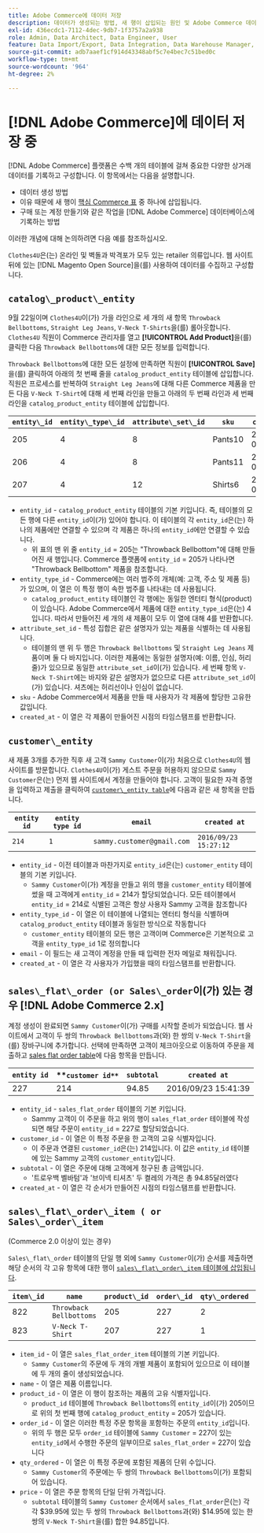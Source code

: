 ```yaml
---
title: Adobe Commerce에 데이터 저장
description: 데이터가 생성되는 방법, 새 행이 삽입되는 원인 및 Adobe Commerce 데이터베이스에 작업이 기록되는 방법에 대해 알아봅니다.
exl-id: 436ecdc1-7112-4dec-9db7-1f3757a2a938
role: Admin, Data Architect, Data Engineer, User
feature: Data Import/Export, Data Integration, Data Warehouse Manager, Commerce Tables
source-git-commit: adb7aaef1cf914d43348abf5c7e4bec7c51bed0c
workflow-type: tm+mt
source-wordcount: '964'
ht-degree: 2%

---
```


# [!DNL Adobe Commerce]에 데이터 저장 중

[!DNL Adobe Commerce] 플랫폼은 수백 개의 테이블에 걸쳐 중요한 다양한 상거래 데이터를 기록하고 구성합니다. 이 항목에서는 다음을 설명합니다.

* 데이터 생성 방법
* 이유 때문에 새 행이 [핵심 Commerce 표](../data-warehouse-mgr/common-mage-tables.md) 중 하나에 삽입됩니다.
* 구매 또는 계정 만들기와 같은 작업을 [!DNL Adobe Commerce] 데이터베이스에 기록하는 방법

이러한 개념에 대해 논의하려면 다음 예를 참조하십시오.

`Clothes4U`은(는) 온라인 및 벽돌과 박격포가 모두 있는 retailer 의류입니다. 웹 사이트 뒤에 있는 [!DNL Magento Open Source]을(를) 사용하여 데이터를 수집하고 구성합니다.

## `catalog\_product\_entity`

9월 22일이며 `Clothes4U`이(가) 가을 라인으로 세 개의 새 항목 `Throwback Bellbottoms`, `Straight Leg Jeans`, `V-Neck T-Shirts`을(를) 롤아웃합니다. `Clothes4U` 직원이 Commerce 관리자를 열고 **[!UICONTROL Add Product]**&#x200B;을(를) 클릭한 다음 `Throwback Bellbottoms`에 대한 모든 정보를 입력합니다.

`Throwback Bellbottoms`에 대한 모든 설정에 만족하면 직원이 **[!UICONTROL Save]**&#x200B;을(를) 클릭하여 아래의 첫 번째 줄을 `catalog_product_entity` 테이블에 삽입합니다. 직원은 프로세스를 반복하여 `Straight Leg Jeans`에 대해 다른 Commerce 제품을 만든 다음 `V-Neck T-Shirt`에 대해 세 번째 라인을 만들고 아래의 두 번째 라인과 세 번째 라인을 `catalog_product_entity` 테이블에 삽입합니다.

| **`entity\_id`** | **`entity\_type\_id`** | **`attribute\_set\_id`** | **`sku`** | **`created\_at`** |
|---|---|---|---|---|
| 205 | 4 | 8 | Pants10 | 2016/09/22 09:15:43 |
| 206 | 4 | 8 | Pants11 | 2016/09/22 09:18:17 |
| 207 | 4 | 12 | Shirts6 | 2016/09/22 09:24:02 |

* `entity_id` - `catalog_product_entity` 테이블의 기본 키입니다. 즉, 테이블의 모든 행에 다른 `entity_id`이(가) 있어야 합니다. 이 테이블의 각 `entity_id`은(는) 하나의 제품에만 연결할 수 있으며 각 제품은 하나의 `entity_id`에만 연결할 수 있습니다.
   * 위 표의 맨 위 줄 `entity_id` = 205는 &quot;Throwback Bellbottom&quot;에 대해 만들어진 새 행입니다. Commerce 플랫폼에 `entity_id` = 205가 나타나면 &quot;Throwback Bellbottom&quot; 제품을 참조합니다.
* `entity_type_id` - Commerce에는 여러 범주의 개체(예: 고객, 주소 및 제품 등)가 있으며, 이 열은 이 특정 행이 속한 범주를 나타내는 데 사용됩니다.
   * `catalog_product_entity` 테이블인 각 행에는 동일한 엔터티 형식(product)이 있습니다. Adobe Commerce에서 제품에 대한 `entity_type_id`은(는) 4입니다. 따라서 만들어진 세 개의 새 제품이 모두 이 열에 대해 4를 반환합니다.
* `attribute_set_id` - 특성 집합은 같은 설명자가 있는 제품을 식별하는 데 사용됩니다.
   * 테이블의 맨 위 두 행은 `Throwback Bellbottoms` 및 `Straight Leg Jeans` 제품이며 둘 다 바지입니다. 이러한 제품에는 동일한 설명자(예: 이름, 인심, 허리줄)가 있으므로 동일한 `attribute_set_id`이(가) 있습니다. 세 번째 항목 `V-Neck T-Shirt`에는 바지와 같은 설명자가 없으므로 다른 `attribute_set_id`이(가) 있습니다. 셔츠에는 허리선이나 인심이 없습니다.
* `sku` - Adobe Commerce에서 제품을 만들 때 사용자가 각 제품에 할당한 고유한 값입니다.
* `created_at` - 이 열은 각 제품이 만들어진 시점의 타임스탬프를 반환합니다.

## `customer\_entity`

새 제품 3개를 추가한 직후 새 고객 `Sammy Customer`이(가) 처음으로 `Clothes4U`의 웹 사이트를 방문합니다. `Clothes4U`이(가) 게스트 주문을 허용하지 않으므로 `Sammy Customer`은(는) 먼저 웹 사이트에서 계정을 만들어야 합니다. 고객이 필요한 자격 증명을 입력하고 제출을 클릭하여 [`customer\_entity table`](../data-warehouse-mgr/cust-ent-table.md)에 다음과 같은 새 항목을 만듭니다.

| **`entity id`** | **`entity type id`** | **`email`** | **`created at`** |
|---|---|---|---|
| `214` | `1` | `sammy.customer@gmail.com` | `2016/09/23 15:27:12` |

* `entity_id` - 이전 테이블과 마찬가지로 `entity_id`은(는) `customer_entity` 테이블의 기본 키입니다.
   * `Sammy Customer`이(가) 계정을 만들고 위의 행을 `customer_entity` 테이블에 썼을 때 고객에게 `entity_id` = 214가 할당되었습니다. 모든 테이블에서 `entity_id` = 214로 식별된 고객은 항상 사용자 Sammy 고객을 참조합니다
* `entity_type_id` - 이 열은 이 테이블에 나열되는 엔터티 형식을 식별하며 `catalog_product_entity` 테이블과 동일한 방식으로 작동합니다
   * `customer_entity` 테이블의 모든 행은 고객이며 Commerce은 기본적으로 고객을 `entity_type_id` 1로 정의합니다
* `email` - 이 필드는 새 고객이 계정을 만들 때 입력한 전자 메일로 채워집니다.
* `created_at` - 이 열은 각 사용자가 가입했을 때의 타임스탬프를 반환합니다.

## `sales\_flat\_order (or Sales\_order`이(가) 있는 경우 [!DNL Adobe Commerce 2.x]

계정 생성이 완료되면 `Sammy Customer`이(가) 구매를 시작할 준비가 되었습니다. 웹 사이트에서 고객이 두 쌍의 `Throwback Bellbottoms`과(와) 한 쌍의 `V-Neck T-Shirt`을(를) 장바구니에 추가합니다. 선택에 만족하면 고객이 체크아웃으로 이동하여 주문을 제출하고 [sales flat order table](../data-warehouse-mgr/sales-flat-order-table.md)에 다음 항목을 만듭니다.

| **`entity id`** | **`customer id**` | **`subtotal`** | **`created at`** |
|---|---|---|---|
| 227 | 214 | 94.85 | 2016/09/23 15:41:39 |

* `entity_id` - `sales_flat_order` 테이블의 기본 키입니다.
   * Sammy 고객이 이 주문을 하고 위의 행이 `sales_flat_order` 테이블에 작성되면 해당 주문이 `entity_id` = 227로 할당되었습니다.
* `customer_id` - 이 열은 이 특정 주문을 한 고객의 고유 식별자입니다.
   * 이 주문과 연결된 `customer_id`은(는) 214입니다. 이 값은 `entity_id` 테이블에 있는 Sammy 고객의 `customer_entity`입니다.
* `subtotal` - 이 열은 주문에 대해 고객에게 청구된 총 금액입니다.
   * &#39;트로우백 벨바텀&#39;과 &#39;브이넥 티셔츠&#39; 두 켤레의 가격은 총 94.85달러였다
* `created_at` - 이 열은 각 순서가 만들어진 시점의 타임스탬프를 반환합니다.

## `sales\_flat\_order\_item ( or Sales\_order\_item`

(Commerce 2.0 이상이 있는 경우)

`Sales\_flat\_order` 테이블의 단일 행 외에 `Sammy Customer`이(가) 순서를 제출하면 해당 순서의 각 고유 항목에 대한 행이 [`sales\_flat\_order\_item` 테이블에 삽입됩니다](../data-warehouse-mgr/sales-flat-order-item-table.md).

| **`item\_id`** | **`name`** | **`product\_id`** | **`order\_id`** | **`qty\_ordered`** | **`price`** |
|---|---|---|---|---|---|
| 822 | `Throwback Bellbottoms` | 205 | 227 | 2 | 39.95 |
| 823 | `V-Neck T-Shirt` | 207 | 227 | 1 | 14.95 |

* `item_id` - 이 열은 `sales_flat_order_item` 테이블의 기본 키입니다.
   * `Sammy Customer`의 주문에 두 개의 개별 제품이 포함되어 있으므로 이 테이블에 두 개의 줄이 생성되었습니다.
* `name` - 이 열은 제품 이름입니다.
* `product_id` - 이 열은 이 행이 참조하는 제품의 고유 식별자입니다.
   * `product_id` 테이블에 `Throwback Bellbottoms`의 `entity_id`이(가) 205이므로 위의 첫 번째 행에 `catalog_product_entity` = 205가 있습니다.
* `order_id` - 이 열은 이러한 특정 주문 항목을 포함하는 주문의 `entity_id`입니다.
   * 위의 두 행은 모두 `order_id` 테이블에 `Sammy Customer` = 227이 있는 `entity_id`에서 수행한 주문의 일부이므로 `sales_flat_order` = 227이 있습니다
* `qty_ordered` - 이 열은 이 특정 주문에 포함된 제품의 단위 수입니다.
   * `Sammy Customer`의 주문에는 두 쌍의 `Throwback Bellbottoms`이(가) 포함되어 있습니다.
* `price` - 이 열은 주문 항목의 단일 단위 가격입니다.
   * `subtotal` 테이블의 `Sammy Customer` 순서에서 `sales_flat_order`은(는) 각각 $39.95에 있는 두 쌍의 `Throwback Bellbottoms`과(와) $14.95에 있는 한 쌍의 `V-Neck T-Shirt`을(를) 합한 94.85입니다.
